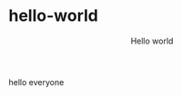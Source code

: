 # hello-world
<html>
  <title>Hello World</title>
   <header>Hello world</header>
  <body>
  <p>hello everyone</p>
  </body>
  </header>
 </html>
